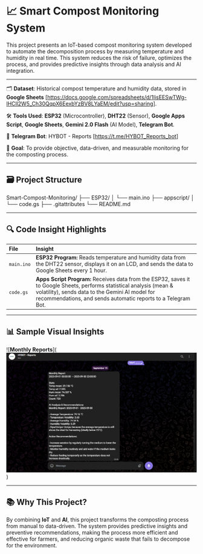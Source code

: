 # 📈 Smart Compost Monitoring System

This project presents an IoT-based compost monitoring system developed to automate the decomposition process by measuring temperature and humidity in real time. This system reduces the risk of failure, optimizes the process, and provides predictive insights through data analysis and AI integration.

---

🗂️ **Dataset**: Historical compost temperature and humidity data, stored in **Google Sheets** [https://docs.google.com/spreadsheets/d/1lisEESwTWg-lHCll2W5_Ch30QqpX6EexbYzBV8LYaEM/edit?usp=sharing].

🛠️ **Tools Used**: **ESP32** (Microcontroller), **DHT22** (Sensor), **Google Apps Script**, **Google Sheets**, **Gemini 2.0 Flash** (AI Model), **Telegram Bot**.

🤖 **Telegram Bot**: HYBOT - Reports [https://t.me/HYBOT_Reports_bot]

🎯 **Goal**: To provide objective, data-driven, and measurable monitoring for the composting process.

---

## 🗃️ Project Structure

Smart-Compost-Monitoring/
├── ESP32/
│ └── main.ino
├── appscript/
│ └── code.gs
├── .gitattributes
└── README.md

---

## 🔍 Code Insight Highlights

| File | Insight |
| :--- | :--- |
| `main.ino` | **ESP32 Program:** Reads temperature and humidity data from the DHT22 sensor, displays it on an LCD, and sends the data to Google Sheets every 1 hour. |
| `code.gs` | **Apps Script Program:** Receives data from the ESP32, saves it to Google Sheets, performs statistical analysis (mean & volatility), sends data to the Gemini AI model for recommendations, and sends automatic reports to a Telegram Bot. |

---

## 📊 Sample Visual Insights

![**Monthly Reports**](![alt text](example-output.png))

---

## 📚 Why This Project?

By combining **IoT** and **AI**, this project transforms the composting process from manual to data-driven. The system provides predictive insights and preventive recommendations, making the process more efficient and effective for farmers, and reducing organic waste that fails to decompose for the environment.
